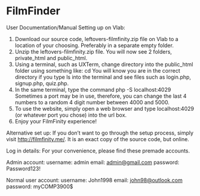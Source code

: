 # FilmFinder
User Documentation/Manual
Setting up on Vlab:
1. Download our source code, leftovers-filmfinity.zip file on Vlab to a location of your choosing. Preferably in a separate empty folder.
2. Unzip the leftovers-filmfinity.zip file. You will now see 2 folders, private_html and public_html.
3. Using a terminal, such as UXTerm, change directory into the public_html folder using something like:
  cd <path to public_html>
  You will know you are in the correct directory if you type ls into the terminal and see files such as login.php, signup.php, quiz.php.
4. In the same terminal, type the command php -S localhost:4029
  Sometimes a port may be in use, therefore, you can change the last 4 numbers to a random 4 digit number between 4000 and 5000.
5. To use the website, simply open a web browser and type localhost:4029 (or whatever port you chose) into the url box.
6. Enjoy your FilmFinity experience!

Alternative set up:
If you don’t want to go through the setup process, simply visit http://filmfinity.me/. It is an exact copy of the source code, but online.

Log in details:
For your convenience, please find these premade accounts.

Admin account:
username: admin
email: admin@gmail.com
password: Password123!

Normal user account:
username: John1998
email: john98@outlook.com
password: myCOMP3900$
